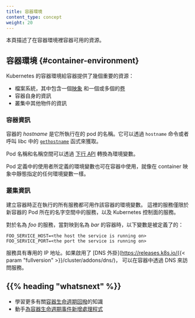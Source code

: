 ```yaml
---
title: 容器環境
content_type: concept
weight: 20
---
```

<!--
reviewers:
- mikedanese
- thockin
title: Container Environment
content_type: concept
weight: 20
-->

<!-- overview -->

<!--
This page describes the resources available to Containers in the Container environment. 
-->
本頁描述了在容器環境裡容器可用的資源。

<!-- body -->

<!--
## Container environment

The Kubernetes Container environment provides several important resources to Containers:

* A filesystem, which is a combination of an [image](/docs/concepts/containers/images/) and one or more [volumes](/docs/concepts/storage/volumes/).
* Information about the Container itself.
* Information about other objects in the cluster.
-->
## 容器環境  {#container-environment}

Kubernetes 的容器環境給容器提供了幾個重要的資源：

* 檔案系統，其中包含一個[映象](/zh-cn/docs/concepts/containers/images/)
  和一個或多個的[卷](/zh-cn/docs/concepts/storage/volumes/)
* 容器自身的資訊
* 叢集中其他物件的資訊

<!--
### Container information

The *hostname* of a Container is the name of the Pod in which the Container is running.
It is available through the `hostname` command or the
[`gethostname`](http://man7.org/linux/man-pages/man2/gethostname.2.html)
function call in libc.

The Pod name and namespace are available as environment variables through the
[downward API](/docs/tasks/inject-data-application/downward-api-volume-expose-pod-information/).

User defined environment variables from the Pod definition are also available to the Container,
as are any environment variables specified statically in the container image.
-->
### 容器資訊

容器的 *hostname* 是它所執行在的 pod 的名稱。它可以透過 `hostname` 命令或者呼叫 libc 中的
[`gethostname`](https://man7.org/linux/man-pages/man2/gethostname.2.html) 函式來獲取。

Pod 名稱和名稱空間可以透過
[下行 API](/zh-cn/docs/tasks/inject-data-application/downward-api-volume-expose-pod-information/)
轉換為環境變數。

Pod 定義中的使用者所定義的環境變數也可在容器中使用，就像在 container 映象中靜態指定的任何環境變數一樣。

<!--
### Cluster information

A list of all services that were running when a Container was created is available to that Container as environment variables.
This list is limited to services within the same namespace as the new Container's Pod and Kubernetes control plane services.

For a service named *foo* that maps to a Container named *bar*,
the following variables are defined:
-->
### 叢集資訊

建立容器時正在執行的所有服務都可用作該容器的環境變數。
這裡的服務僅限於新容器的 Pod 所在的名字空間中的服務，以及 Kubernetes 控制面的服務。

對於名為 *foo* 的服務，當對映到名為 *bar* 的容器時，以下變數是被定義了的：

```shell
FOO_SERVICE_HOST=<the host the service is running on>
FOO_SERVICE_PORT=<the port the service is running on>
```

<!--
Services have dedicated IP addresses and are available to the Container via DNS,
if [DNS addon](https://releases.k8s.io/{{< param "fullversion" >}}/cluster/addons/dns/) is enabled. 
-->
服務具有專用的 IP 地址。如果啟用了
[DNS 外掛](https://releases.k8s.io/{{< param "fullversion" >}}/cluster/addons/dns/)，
可以在容器中透過 DNS 來訪問服務。

## {{% heading "whatsnext" %}}

<!--
* Learn more about [Container lifecycle hooks](/docs/concepts/containers/container-lifecycle-hooks/).
* Get hands-on experience
  [attaching handlers to Container lifecycle events](/docs/tasks/configure-pod-container/attach-handler-lifecycle-event/).
-->
* 學習更多有關[容器生命週期回撥](/zh-cn/docs/concepts/containers/container-lifecycle-hooks/)的知識
* 動手[為容器生命週期事件新增處理程式](/zh-cn/docs/tasks/configure-pod-container/attach-handler-lifecycle-event/)


